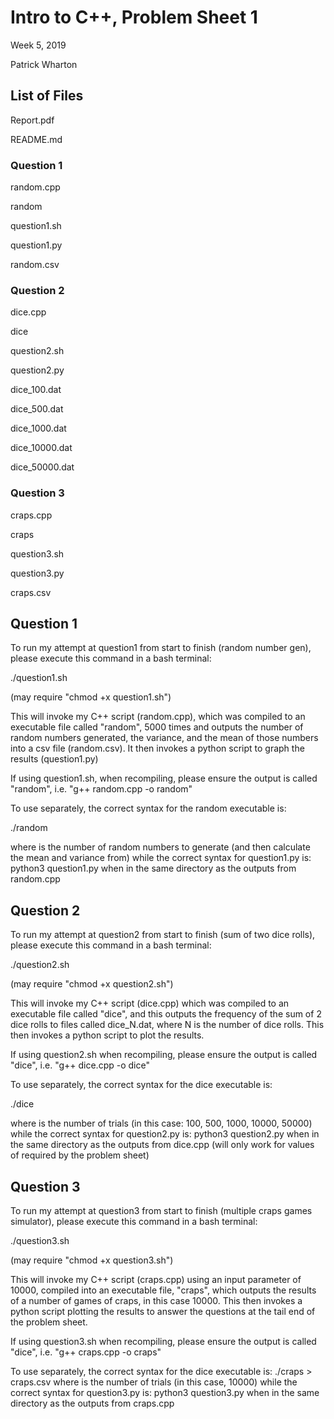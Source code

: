 # Intro to C++, Problem Sheet 1
Week 5, 2019

Patrick Wharton

## List of Files
Report.pdf

README.md

### Question 1
random.cpp

random

question1.sh

question1.py

random.csv

### Question 2
dice.cpp

dice

question2.sh

question2.py

dice_100.dat

dice_500.dat

dice_1000.dat

dice_10000.dat

dice_50000.dat

### Question 3
craps.cpp

craps

question3.sh

question3.py

craps.csv


## Question 1
To run my attempt at question1 from start to finish (random number gen), please execute this command in a bash terminal:

  ./question1.sh

(may require "chmod +x question1.sh")

This will invoke my C++ script (random.cpp), which was compiled to an executable file called "random", 5000 times and outputs the number of random numbers generated, the variance, and the mean of those numbers into a csv file (random.csv). It then invokes a python script to graph the results (question1.py)

If using question1.sh, when recompiling, please ensure the output is called "random", i.e. "g++ random.cpp -o random"

To use separately, the correct syntax for the random executable is:

  ./random <integer>

where <integer> is the number of random numbers to generate (and then calculate the mean and variance from)
while the correct syntax for question1.py is:
  python3 question1.py
when in the same directory as the outputs from random.cpp


## Question 2
To run my attempt at question2 from start to finish (sum of two dice rolls), please execute this command in a bash terminal:

  ./question2.sh

(may require "chmod +x question2.sh")

This will invoke my C++ script (dice.cpp) which was compiled to an executable file called "dice", and this outputs the frequency of the sum of 2 dice rolls to files called dice_N.dat, where N is the number of dice rolls. This then invokes a python script to plot the results.

If using question2.sh when recompiling, please ensure the output is called "dice", i.e. "g++ dice.cpp -o dice"

To use separately, the correct syntax for the dice executable is:

  ./dice <integer>

where <integer> is the number of trials (in this case: 100, 500, 1000, 10000, 50000)
while the correct syntax for question2.py is:
  python3 question2.py
when in the same directory as the outputs from dice.cpp (will only work for values of <integer> required by the problem sheet)


## Question 3
To run my attempt at question3 from start to finish (multiple craps games simulator), please execute this command in a bash terminal:

  ./question3.sh

(may require "chmod +x question3.sh")

This will invoke my C++ script (craps.cpp) using an input parameter of 10000, compiled into an executable file, "craps", which outputs the results of a number of games of craps, in this case 10000. This then invokes a python script plotting the results to answer the questions at the tail end of the problem sheet.

If using question3.sh when recompiling, please ensure the output is called "dice", i.e. "g++ craps.cpp -o craps"

To use separately, the correct syntax for the dice executable is:
  ./craps <integer> > craps.csv
where <integer> is the number of trials (in this case, 10000)
while the correct syntax for question3.py is:
  python3 question3.py
when in the same directory as the outputs from craps.cpp
